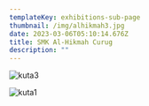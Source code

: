 ```yaml
---
templateKey: exhibitions-sub-page
thumbnail: /img/alhikmah3.jpg
date: 2023-03-06T05:10:14.676Z
title: SMK Al-Hikmah Curug
description: ""
---
```

![kuta3](/img/alhikmah2.jpg)

![kuta1](/img/alhikmah1.jpg)

